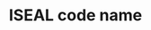 ---
title: 'ISEAL code name'
field: 'is.identifier.code'
slug: 'global-iseal-code-name'
description: 'Associated ISEAL code(s) of practice'
comment: 'select from control list'
required: False
vocabulary: 'vocabulary.txt'
module: 'Scope'
cluster: 'Global'
policy: 'Controlled value. Multi select from control list.'
layout: 'home'
---